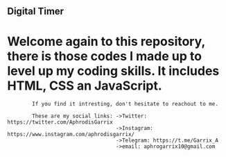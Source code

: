 ##                      Digital Timer
#   Welcome again to this repository, there is those codes I made up to level up my coding skills. It includes HTML, CSS an JavaScript.


            If you find it intresting, don't hesitate to reachout to me.

            These are my social links: ->Twitter: https://twitter.com/AphrodisGarrix
                                       ->Instagram: https://www.instagram.com/aphrodisgarrix/
                                       ->Telegram: https://t.me/Garrix_A
                                       ->email: aphrogarrix10@gmail.com
